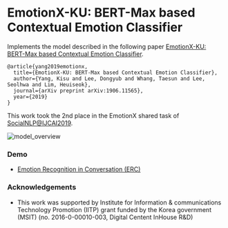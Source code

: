 EmotionX-KU: BERT-Max based Contextual Emotion Classifier
====================================

Implements the model described in the following paper [EmotionX-KU: BERT-Max based Contextual Emotion Classifier](https://arxiv.org/pdf/1906.11565.pdf).

```
@article{yang2019emotionx,
  title={EmotionX-KU: BERT-Max based Contextual Emotion Classifier},
  author={Yang, Kisu and Lee, Dongyub and Whang, Taesun and Lee, Seolhwa and Lim, Heuiseok},
  journal={arXiv preprint arXiv:1906.11565},
  year={2019}
}
```

This work took the 2nd place in the EmotionX shared task of [SocialNLP@IJCAI2019](https://sites.google.com/view/emotionx2019/).

![model_overview](./img/model_overview_1.1.png)

### Demo
- [Emotion Recognition in Conversation (ERC)](http://nlplab.iptime.org:32290/)

### Acknowledgements
- This work was supported by Institute for Information & communications Technology Promotion (IITP) grant funded by the Korea government (MSIT) (no. 2016-0-00010-003, Digital Centent InHouse R&D)
